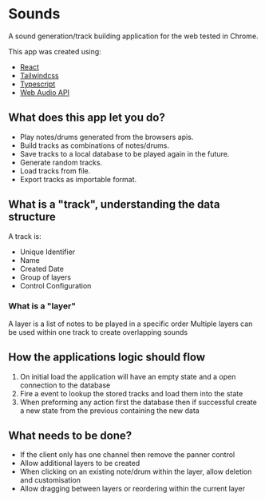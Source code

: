 # Sounds

A sound generation/track building application for the web tested in Chrome.

This app was created using:

- [React](https://reactjs.org/)
- [Tailwindcss](https://tailwindcss.com/)
- [Typescript](https://www.typescriptlang.org/)
- [Web Audio API](https://developer.mozilla.org/en-US/docs/Web/API/Web_Audio_API)

## What does this app let you do?

- Play notes/drums generated from the browsers apis.
- Build tracks as combinations of notes/drums.
- Save tracks to a local database to be played again in the future.
- Generate random tracks.
- Load tracks from file.
- Export tracks as importable format.

## What is a "track", understanding the data structure

A track is:

- Unique Identifier
- Name
- Created Date
- Group of layers
- Control Configuration

### What is a "layer"

A layer is a list of notes to be played in a specific order
Multiple layers can be used within one track to create overlapping sounds

## How the applications logic should flow

1. On initial load the application will have an empty state and a open connection to the database
2. Fire a event to lookup the stored tracks and load them into the state
3. When preforming any action first the database then if successful create a new state from the previous containing the new data

## What needs to be done?

- If the client only has one channel then remove the panner control
- Allow additional layers to be created
- When clicking on an existing note/drum within the layer, allow deletion and customisation
- Allow dragging between layers or reordering within the current layer
